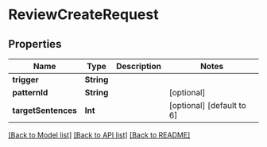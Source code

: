 # ReviewCreateRequest

## Properties
Name | Type | Description | Notes
------------ | ------------- | ------------- | -------------
**trigger** | **String** |  | 
**patternId** | **String** |  | [optional] 
**targetSentences** | **Int** |  | [optional] [default to 6]

[[Back to Model list]](../README.md#documentation-for-models) [[Back to API list]](../README.md#documentation-for-api-endpoints) [[Back to README]](../README.md)


